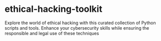 # ethical-hacking-toolkit
Explore the world of ethical hacking with this curated collection of Python scripts and tools. Enhance your cybersecurity skills while ensuring the responsible and legal use of these techniques
